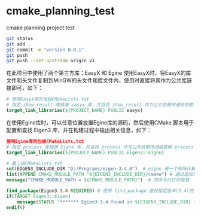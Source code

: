 # cmake_planning_test
cmake planning project test

```bash
git status  
git add .  
git commit -m "version 0.0.1"  
git push  
git push --set-upstream origin v1  
```



在此项目中使用了两个第三方库：EasyX 和 Egine 
使用EasyX时，将EasyX的库文件和头文件复制到MinGW的头文件和库文件内，使用时直接将其作为公共库链接即可，如下：  

```cmake
# 使用EasyX库的当级CMakeLists.txt
# 指定 show_result 库链接 easyx 库，并且将 show_result 作为公共依赖传递给依赖 show_result 的其他目标。
target_link_libraries(${PROJECT_NAME} PUBLIC easyx)
```

在使用Egine库时，可以任意位置放置Egine库的源码，然后使用CMake 脚本用于配置和查找 Eigen3 库，并在构建过程中输出相关信息，如下： 

```cmake
使用Egine库的当级CMakeLists.txt
# 指定 process 库链接 Eigne 库，并且将 process 作为公共依赖传递给依赖 process 的其他目标。  
target_link_libraries(${PROJECT_NAME} PUBLIC Eigen3::Eigen)  

# 最上级CMakeLists.txt
set(EIGEN3_INCLUDE_DIR "D:/Programs/eigen-3.4.0")  # eigen 是一个矩阵计算相关的库  
list(APPEND CMAKE_MODULE_PATH "${EIGEN3_INCLUDE_DIR}/cmake") # 通过追加将 Eigen3 库的 CMake 配置目录添加到 CMake 的模块路径中。  
message("CMAKE_MODULE_PATH = ${CMAKE_MODULE_PATH}")  # 向命令行打印信息  

find_package(Eigen3 3.4 REQUIRED) # 使用 find_package 查找指定版本(3.4)的 Eigen3 库  
if(TARGET Eigen3::Eigen)  
    message(STATUS "******* Egien3 3.4 found in ${EIGEN3_INCLUDE_DIR} *******")  
endif()  
```

